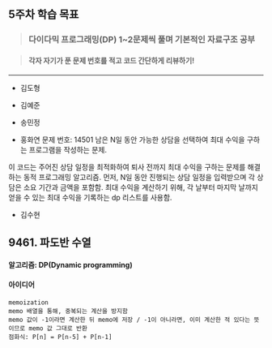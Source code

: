 ## 5주차 학습 목표
> ### 다이다믹 프로그래밍(DP) 1~2문제씩 풀며 기본적인 자료구조 공부

> #### 각자 자기가 푼 문제 번호를 적고 코드 간단하게 리뷰하기! 

***
* 김도형    

* 김예준

* 송민정

* 홍화연
문제 번호: 14501
남은 N일 동안 가능한 상담을 선택하여 최대 수익을 구하는 프로그램을 작성하는 문제.

이 코드는 주어진 상담 일정을 최적화하여 퇴사 전까지 최대 수익을 구하는 문제를 해결하는 동적 프로그래밍 알고리즘. 먼저, N일 동안 진행되는 상담 일정을 입력받으며 각 상담은 소요 기간과 금액을 포함함. 최대 수익을 계산하기 위해, 각 날부터 마지막 날까지 얻을 수 있는 최대 수익을 기록하는 dp 리스트를 사용함.

* 김수현
## 9461. 파도반 수열
#### 알고리즘: DP(Dynamic programming)
#### 아이디어
    memoization
    memo 배열을 통해, 중복되는 계산을 방지함
    memo 값이 -1이라면 계산한 뒤 memo에 저장 / -1이 아니라면, 이미 계산한 적 있다는 뜻이므로 memo 값 그대로 반환
    점화식: P[n] = P[n-5] + P[n-1]
